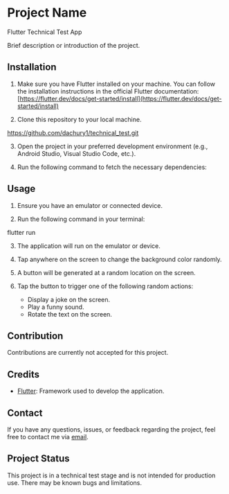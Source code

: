 # Project Name

Flutter Technical Test App

Brief description or introduction of the project.

## Installation

1. Make sure you have Flutter installed on your machine. You can follow the installation instructions in the official Flutter documentation: [https://flutter.dev/docs/get-started/install](https://flutter.dev/docs/get-started/install)

2. Clone this repository to your local machine.

  https://github.com/dachury1/technical_test.git

3. Open the project in your preferred development environment (e.g., Android Studio, Visual Studio Code, etc.).

4. Run the following command to fetch the necessary dependencies:

## Usage

1. Ensure you have an emulator or connected device.

2. Run the following command in your terminal:

  flutter run

3. The application will run on the emulator or device.

4. Tap anywhere on the screen to change the background color randomly.

5. A button will be generated at a random location on the screen.

6. Tap the button to trigger one of the following random actions:
   - Display a joke on the screen.
   - Play a funny sound.
   - Rotate the text on the screen.

## Contribution

Contributions are currently not accepted for this project.

## Credits

- [Flutter](https://flutter.dev): Framework used to develop the application.

## Contact

If you have any questions, issues, or feedback regarding the project, feel free to contact me via [email](achury.daniel1@gmail.com).

## Project Status

This project is in a technical test stage and is not intended for production use. There may be known bugs and limitations.
